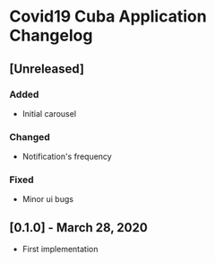 # Covid19 Cuba Application Changelog

## [Unreleased]
### Added
* Initial carousel

### Changed
* Notification's frequency

### Fixed
* Minor ui bugs

## [0.1.0] - March 28, 2020
* First implementation
